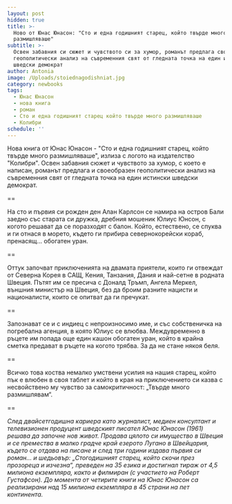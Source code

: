 ```yaml
---
layout: post
hidden: true
title: >-
  Ново от Юнас Юнасон: "Сто и една годишният старец, който твърде много
  размишляваше"
subtitle: >-
  Освен забавния си сюжет и чувството си за хумор, романът предлага своеобразен
  геополитически анализ на съвременния свят от гледната точка на един истински
  шведски демократ
author: Antonia
image: /Uploads/stoiednagodishniat.jpg
category: newbooks
tags:
  - Юнас Юнасон
  - нова книга
  - роман
  - Сто и една годишният старец който твърде много размишляваше
  - Колибри
schedule: ''
---
```

Нова книга от Юнас Юнасон - "Сто и една годишният старец, който твърде много размишляваше", излиза с логото на издателство "Колибри". Освен забавния сюжет и чувството за хумор, с което е написан, романът предлага и своеобразен геополитически анализ на съвременния свят от гледната точка на един истински шведски демократ. 

\==

На сто и първия си рожден ден Алан Карлсон се намира на остров Бали заедно със старата си дружка, дребния мошеник Юлиус Юнсон, с когото решават да се поразходят с балон. Който, естествено, се спуква и ги отнася в морето, където ги прибира севернокорейски кораб, пренасящ... обогатен уран. 

\==

Оттук започват приключенията на двамата приятели, които ги отвеждат от Северна Корея в САЩ, Кения, Танзания, Дания и най-сетне в родната Швеция. Пътят им се пресича с Доналд Тръмп, Ангела Меркел, външния министър на Швеция, без да броим разните нацисти и националисти, които се опитват да ги пречукат. 

\==

Запознават се и с индиец с непроизносимо име, и със собственичка на погребална агенция, в която Юлиус се влюбва. Междувременно в ръцете им попада още един кашон обогатен уран, който в крайна сметка предават в ръцете на когото трябва. За да не стане някоя беля. 

\==

Всичко това коства немалко умствени усилия на нашия старец, който пък е влюбен в своя таблет и който в края на приключението си казва с несвойствено му чувство за самокритичност: „Твърде много размишлявам“.

\==

_След двайсетгодишна кариера като журналист, медиен консултант и телевизионен продуцент шведският писател Юнас Юнасон (1961) решава да започне нов живот. Продава цялото си имущество в Швеция и се премества в малко градче край езерото Лугано в Швейцария, където се отдава на писане и след три години издава първия си роман... и шедьовър: „Стогодишният старец, който скочи през прозореца и изчезна“, преведен на 35 езика и достигнал тираж от 4,5 милиона екземпляра, както и филмиран (с участието на Роберт Густафсон). До момента от четирите книги на Юнас Юнасон са реализирани над 15 милиона екземпляра в 45 страни на пет континента._
